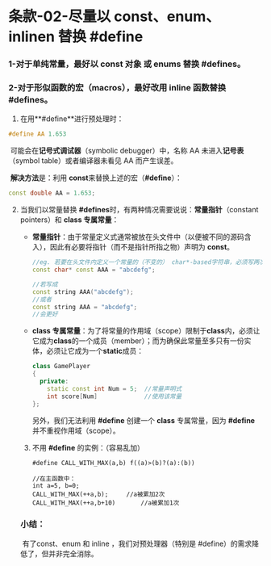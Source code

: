 # 条款-02-尽量以 const、enum、inlinen 替换 #define



### 1-对于单纯常量，最好以 const 对象 或 enums 替换 #defines。

### 2-对于形似函数的宏（macros），最好改用 inline 函数替换 #defines。



1. 在用**#define**进行预处理时：

```c++
#define AA 1.653
```

​		可能会在**记号式调试器**（symbolic debugger）中，名称 AA 未进入**记号表**（symbol table）或者编译器未看见 AA 而产生误差。	

​		**解决方法**是：利用 **const**来替换上述的宏（**#define**）：

```c++
const double AA = 1.653;
```

2. 当我们以常量替换 **#defines**时，有两种情况需要说说：**常量指针**（constant pointers）和 **class 专属常量**：

   - **常量指针**：由于常量定义式通常被放在头文件中（以便被不同的源码含入），因此有必要将指针（而不是指针所指之物）声明为 **const**。

     ```c++
     //eg. 若要在头文件内定义一个常量的（不变的） char*-based字符串，必须写两次 const：
     const char* const AAA = "abcdefg";
     
     //若写成
     const string AAA("abcdefg");
     //或者
     const string AAA = "abcdefg";
     //会更好
     ```

   - **class 专属常量**：为了将常量的作用域（scope）限制于**class**内，必须让它成为**class**的一个成员（member）；而为确保此常量至多只有一份实体，必须让它成为一个**static**成员：

     ```c++
     class GamePlayer
     {
       private:
         static const int Num = 5;	//常量声明式
         int score[Num]				//使用该常量
     };
     ```

     另外，我们无法利用 **#define** 创建一个 **class** 专属常量，因为 **#define** 并不重视作用域（scope）。

   3. 不用 **#define** 的实例：（容易乱加）

      ```c++c
      #define CALL_WITH_MAX(a,b) f((a)>(b)?(a):(b))
      
      //在主函数中：
      int a=5, b=0;
      CALL_WITH_MAX(++a,b);		//a被累加2次
      CALL_WITH_MAX(++a,b+10)		//a被累加1次
      
      ```

   ### 小结：

   ​		有了const、enum 和 inline ，我们对预处理器（特别是 #define）的需求降低了，但并非完全消除。




